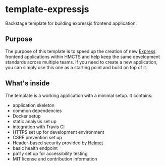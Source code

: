 # template-expressjs
Backstage template for building expressjs frontend application.

## Purpose

The purpose of this template is to speed up the creation of new [Express](http://expressjs.com/) frontend
applications within HMCTS and help keep the same development standards across multiple teams.
If you need to create a new application, you can simply use this one as a starting point and build on top of it.

## What's inside

The template is a working application with a minimal setup. It contains:
* application skeleton
* common dependencies
* Docker setup
* static analysis set up
* integration with Travis CI
* HTTPS set up for development environment
* CSRF prevention set up
* Header-based security provided by [Helmet](https://helmetjs.github.io/)
* basic health endpoint
* pa11y set up for accessibility testing
* MIT license and contribution information